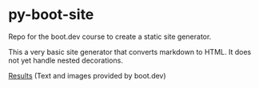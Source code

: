 # py-boot-site

Repo for the boot.dev course to create a static site generator.

This a very basic site generator that converts markdown to HTML. It does not yet handle nested decorations.

[Results](https://derbal213.github.io/py-boot-site/) (Text and images provided by boot.dev)